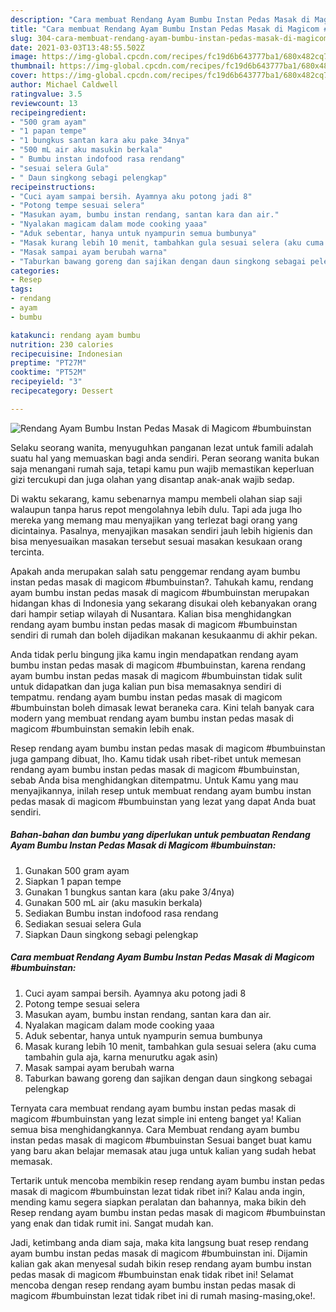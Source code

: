 ```yaml
---
description: "Cara membuat Rendang Ayam Bumbu Instan Pedas Masak di Magicom #bumbuinstan yang enak dan Mudah Dibuat"
title: "Cara membuat Rendang Ayam Bumbu Instan Pedas Masak di Magicom #bumbuinstan yang enak dan Mudah Dibuat"
slug: 304-cara-membuat-rendang-ayam-bumbu-instan-pedas-masak-di-magicom-bumbuinstan-yang-enak-dan-mudah-dibuat
date: 2021-03-03T13:48:55.502Z
image: https://img-global.cpcdn.com/recipes/fc19d6b643777ba1/680x482cq70/rendang-ayam-bumbu-instan-pedas-masak-di-magicom-bumbuinstan-foto-resep-utama.jpg
thumbnail: https://img-global.cpcdn.com/recipes/fc19d6b643777ba1/680x482cq70/rendang-ayam-bumbu-instan-pedas-masak-di-magicom-bumbuinstan-foto-resep-utama.jpg
cover: https://img-global.cpcdn.com/recipes/fc19d6b643777ba1/680x482cq70/rendang-ayam-bumbu-instan-pedas-masak-di-magicom-bumbuinstan-foto-resep-utama.jpg
author: Michael Caldwell
ratingvalue: 3.5
reviewcount: 13
recipeingredient:
- "500 gram ayam"
- "1 papan tempe"
- "1 bungkus santan kara aku pake 34nya"
- "500 mL air aku masukin berkala"
- " Bumbu instan indofood rasa rendang"
- "sesuai selera Gula"
- " Daun singkong sebagi pelengkap"
recipeinstructions:
- "Cuci ayam sampai bersih. Ayamnya aku potong jadi 8"
- "Potong tempe sesuai selera"
- "Masukan ayam, bumbu instan rendang, santan kara dan air."
- "Nyalakan magicam dalam mode cooking yaaa"
- "Aduk sebentar, hanya untuk nyampurin semua bumbunya"
- "Masak kurang lebih 10 menit, tambahkan gula sesuai selera (aku cuma tambahin gula aja, karna menurutku agak asin)"
- "Masak sampai ayam berubah warna"
- "Taburkan bawang goreng dan sajikan dengan daun singkong sebagai pelengkap"
categories:
- Resep
tags:
- rendang
- ayam
- bumbu

katakunci: rendang ayam bumbu 
nutrition: 230 calories
recipecuisine: Indonesian
preptime: "PT27M"
cooktime: "PT52M"
recipeyield: "3"
recipecategory: Dessert

---
```



![Rendang Ayam Bumbu Instan Pedas Masak di Magicom #bumbuinstan](https://img-global.cpcdn.com/recipes/fc19d6b643777ba1/680x482cq70/rendang-ayam-bumbu-instan-pedas-masak-di-magicom-bumbuinstan-foto-resep-utama.jpg)

Selaku seorang wanita, menyuguhkan panganan lezat untuk famili adalah suatu hal yang memuaskan bagi anda sendiri. Peran seorang  wanita bukan saja menangani rumah saja, tetapi kamu pun wajib memastikan keperluan gizi tercukupi dan juga olahan yang disantap anak-anak wajib sedap.

Di waktu  sekarang, kamu sebenarnya mampu membeli olahan siap saji walaupun tanpa harus repot mengolahnya lebih dulu. Tapi ada juga lho mereka yang memang mau menyajikan yang terlezat bagi orang yang dicintainya. Pasalnya, menyajikan masakan sendiri jauh lebih higienis dan bisa menyesuaikan masakan tersebut sesuai masakan kesukaan orang tercinta. 



Apakah anda merupakan salah satu penggemar rendang ayam bumbu instan pedas masak di magicom #bumbuinstan?. Tahukah kamu, rendang ayam bumbu instan pedas masak di magicom #bumbuinstan merupakan hidangan khas di Indonesia yang sekarang disukai oleh kebanyakan orang dari hampir setiap wilayah di Nusantara. Kalian bisa menghidangkan rendang ayam bumbu instan pedas masak di magicom #bumbuinstan sendiri di rumah dan boleh dijadikan makanan kesukaanmu di akhir pekan.

Anda tidak perlu bingung jika kamu ingin mendapatkan rendang ayam bumbu instan pedas masak di magicom #bumbuinstan, karena rendang ayam bumbu instan pedas masak di magicom #bumbuinstan tidak sulit untuk didapatkan dan juga kalian pun bisa memasaknya sendiri di tempatmu. rendang ayam bumbu instan pedas masak di magicom #bumbuinstan boleh dimasak lewat beraneka cara. Kini telah banyak cara modern yang membuat rendang ayam bumbu instan pedas masak di magicom #bumbuinstan semakin lebih enak.

Resep rendang ayam bumbu instan pedas masak di magicom #bumbuinstan juga gampang dibuat, lho. Kamu tidak usah ribet-ribet untuk memesan rendang ayam bumbu instan pedas masak di magicom #bumbuinstan, sebab Anda bisa menghidangkan ditempatmu. Untuk Kamu yang mau menyajikannya, inilah resep untuk membuat rendang ayam bumbu instan pedas masak di magicom #bumbuinstan yang lezat yang dapat Anda buat sendiri.

<!--inarticleads1-->

##### Bahan-bahan dan bumbu yang diperlukan untuk pembuatan Rendang Ayam Bumbu Instan Pedas Masak di Magicom #bumbuinstan:

1. Gunakan 500 gram ayam
1. Siapkan 1 papan tempe
1. Gunakan 1 bungkus santan kara (aku pake 3/4nya)
1. Gunakan 500 mL air (aku masukin berkala)
1. Sediakan  Bumbu instan indofood rasa rendang
1. Sediakan sesuai selera Gula
1. Siapkan  Daun singkong sebagi pelengkap




<!--inarticleads2-->

##### Cara membuat Rendang Ayam Bumbu Instan Pedas Masak di Magicom #bumbuinstan:

1. Cuci ayam sampai bersih. Ayamnya aku potong jadi 8
1. Potong tempe sesuai selera
1. Masukan ayam, bumbu instan rendang, santan kara dan air.
1. Nyalakan magicam dalam mode cooking yaaa
1. Aduk sebentar, hanya untuk nyampurin semua bumbunya
1. Masak kurang lebih 10 menit, tambahkan gula sesuai selera (aku cuma tambahin gula aja, karna menurutku agak asin)
1. Masak sampai ayam berubah warna
1. Taburkan bawang goreng dan sajikan dengan daun singkong sebagai pelengkap




Ternyata cara membuat rendang ayam bumbu instan pedas masak di magicom #bumbuinstan yang lezat simple ini enteng banget ya! Kalian semua bisa menghidangkannya. Cara Membuat rendang ayam bumbu instan pedas masak di magicom #bumbuinstan Sesuai banget buat kamu yang baru akan belajar memasak atau juga untuk kalian yang sudah hebat memasak.

Tertarik untuk mencoba membikin resep rendang ayam bumbu instan pedas masak di magicom #bumbuinstan lezat tidak ribet ini? Kalau anda ingin, mending kamu segera siapkan peralatan dan bahannya, maka bikin deh Resep rendang ayam bumbu instan pedas masak di magicom #bumbuinstan yang enak dan tidak rumit ini. Sangat mudah kan. 

Jadi, ketimbang anda diam saja, maka kita langsung buat resep rendang ayam bumbu instan pedas masak di magicom #bumbuinstan ini. Dijamin kalian gak akan menyesal sudah bikin resep rendang ayam bumbu instan pedas masak di magicom #bumbuinstan enak tidak ribet ini! Selamat mencoba dengan resep rendang ayam bumbu instan pedas masak di magicom #bumbuinstan lezat tidak ribet ini di rumah masing-masing,oke!.

